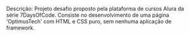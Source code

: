 Descrição: Projeto desafio proposto pela plataforma de cursos Alura da série 7DaysOfCode. Consiste no desenvolvimento de uma página 'OptimusTech' com HTML e CSS puro, sem nenhuma aplicação de framework.  
